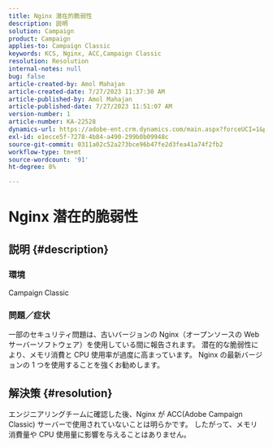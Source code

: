 ```yaml
---
title: Nginx 潜在的脆弱性
description: 説明
solution: Campaign
product: Campaign
applies-to: Campaign Classic
keywords: KCS, Nginx, ACC,Campaign Classic
resolution: Resolution
internal-notes: null
bug: false
article-created-by: Amol Mahajan
article-created-date: 7/27/2023 11:37:30 AM
article-published-by: Amol Mahajan
article-published-date: 7/27/2023 11:51:07 AM
version-number: 1
article-number: KA-22528
dynamics-url: https://adobe-ent.crm.dynamics.com/main.aspx?forceUCI=1&pagetype=entityrecord&etn=knowledgearticle&id=2f24ebf6-712c-ee11-bdf4-6045bd006079
exl-id: e1ecce5f-7278-4b84-a490-299b0b09948c
source-git-commit: 0311a02c52a273bce96b47fe2d3fea41a74f2fb2
workflow-type: tm+mt
source-wordcount: '91'
ht-degree: 8%

---
```


# Nginx 潜在的脆弱性

## 説明 {#description}


### <b>環境</b>

Campaign Classic



### <b>問題／症状</b>

一部のセキュリティ問題は、古いバージョンの Nginx（オープンソースの Web サーバーソフトウェア）を使用している間に報告されます。 潜在的な脆弱性により、メモリ消費と CPU 使用率が過度に高まっています。 Nginx の最新バージョンの 1 つを使用することを強くお勧めします。


## 解決策 {#resolution}


エンジニアリングチームに確認した後、Nginx が ACC(Adobe Campaign Classic) サーバーで使用されていないことは明らかです。 したがって、メモリ消費量や CPU 使用量に影響を与えることはありません。
